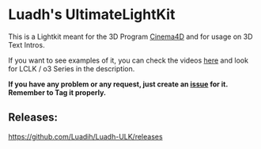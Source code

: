 # Luadh's UltimateLightKit

This is a Lightkit meant for the 3D Program [Cinema4D](https://www.maxon.net/en-us/products/cinema-4d/overview/) and for usage on 3D Text Intros.

If you want to see examples of it, you can check the videos [here](https://www.youtube.com/c/loAd_Variety/videos) and look for LCLK / o3 Series in the description.

**If you have any problem or any request, just create an [issue](https://github.com/Luadih/Luadh-ULK/issues/new) for it. Remember to Tag it properly.**

## Releases:

https://github.com/Luadih/Luadh-ULK/releases
